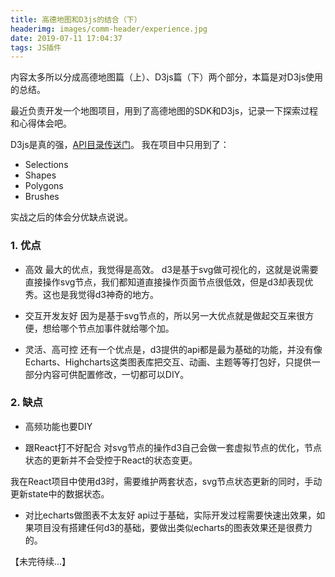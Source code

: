 ```yaml
---
title: 高德地图和D3js的结合（下）
headerimg: images/comm-header/experience.jpg
date: 2019-07-11 17:04:37
tags: JS插件
---
```

内容太多所以分成高德地图篇（上）、D3js篇（下）两个部分，本篇是对D3js使用的总结。
<!-- more -->
<!-- toc -->最近负责开发一个地图项目，用到了高德地图的SDK和D3js，记录一下探索过程和心得体会吧。

D3js是真的强，[API目录传送门](https://github.com/d3/d3/blob/master/API.md)。
我在项目中只用到了：
- Selections
- Shapes
- Polygons
- Brushes

实战之后的体会分优缺点说说。

### 1. 优点

- 高效
最大的优点，我觉得是高效。
d3是基于svg做可视化的，这就是说需要直接操作svg节点，我们都知道直接操作页面节点很低效，但是d3却表现优秀。这也是我觉得d3神奇的地方。

- 交互开发友好
因为是基于svg节点的，所以另一大优点就是做起交互来很方便，想给哪个节点加事件就给哪个加。

- 灵活、高可控
还有一个优点是，d3提供的api都是最为基础的功能，并没有像Echarts、Highcharts这类图表库把交互、动画、主题等等打包好，只提供一部分内容可供配置修改，一切都可以DIY。

### 2. 缺点

- 高频功能也要DIY

- 跟React打不好配合
对svg节点的操作d3自己会做一套虚拟节点的优化，节点状态的更新并不会受控于React的状态变更。

我在React项目中使用d3时，需要维护两套状态，svg节点状态更新的同时，手动更新state中的数据状态。

- 对比echarts做图表不太友好
api过于基础，实际开发过程需要快速出效果，如果项目没有搭建任何d3的基础，要做出类似echarts的图表效果还是很费力的。

【未完待续...】
